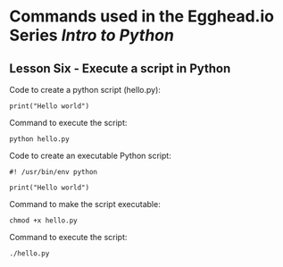 # Commands used in the Egghead.io Series *Intro to Python*
## Lesson Six - Execute a script in Python

Code to create a python script (hello.py):

```
print("Hello world")
```

Command to execute the script:

`python hello.py`

Code to create an executable Python script:

```
#! /usr/bin/env python

print("Hello world")
```

Command to make the script executable:

`chmod +x hello.py`

Command to execute the script:

`./hello.py`